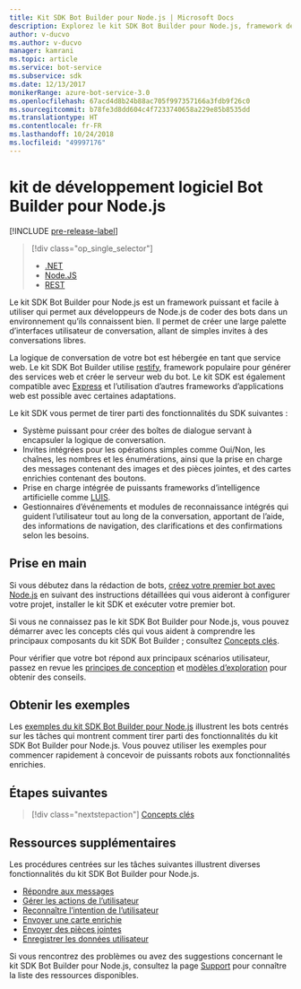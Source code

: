 ```yaml
---
title: Kit SDK Bot Builder pour Node.js | Microsoft Docs
description: Explorez le kit SDK Bot Builder pour Node.js, framework de génération de bots puissant et facile à utiliser.
author: v-ducvo
ms.author: v-ducvo
manager: kamrani
ms.topic: article
ms.service: bot-service
ms.subservice: sdk
ms.date: 12/13/2017
monikerRange: azure-bot-service-3.0
ms.openlocfilehash: 67acd4d8b24b88ac705f997357166a3fdb9f26c0
ms.sourcegitcommit: b78fe3d8dd604c4f7233740658a229e85b8535dd
ms.translationtype: HT
ms.contentlocale: fr-FR
ms.lasthandoff: 10/24/2018
ms.locfileid: "49997176"
---
```

# <a name="bot-builder-sdk-for-nodejs"></a>kit de développement logiciel Bot Builder pour Node.js

[!INCLUDE [pre-release-label](../includes/pre-release-label-v3.md)]

> [!div class="op_single_selector"]
> - [.NET](../dotnet/bot-builder-dotnet-overview.md)
> - [Node.JS](../nodejs/bot-builder-nodejs-overview.md)
> - [REST](../rest-api/bot-framework-rest-overview.md)

Le kit SDK Bot Builder pour Node.js est un framework puissant et facile à utiliser qui permet aux développeurs de Node.js de coder des bots dans un environnement qu’ils connaissent bien.
Il permet de créer une large palette d’interfaces utilisateur de conversation, allant de simples invites à des conversations libres.

La logique de conversation de votre bot est hébergée en tant que service web. Le kit SDK Bot Builder utilise <a href="http://restify.com">restify</a>, framework populaire pour générer des services web et créer le serveur web du bot. Le kit SDK est également compatible avec <a href="http://expressjs.com/">Express</a> et l’utilisation d’autres frameworks d’applications web est possible avec certaines adaptations. 

Le kit SDK vous permet de tirer parti des fonctionnalités du SDK suivantes : 

- Système puissant pour créer des boîtes de dialogue servant à encapsuler la logique de conversation.
- Invites intégrées pour les opérations simples comme Oui/Non, les chaînes, les nombres et les énumérations, ainsi que la prise en charge des messages contenant des images et des pièces jointes, et des cartes enrichies contenant des boutons.
- Prise en charge intégrée de puissants frameworks d’intelligence artificielle comme <a href="http://luis.ai" target="_blank">LUIS</a>.
- Gestionnaires d’événements et modules de reconnaissance intégrés qui guident l’utilisateur tout au long de la conversation, apportant de l’aide, des informations de navigation, des clarifications et des confirmations selon les besoins.

## <a name="get-started"></a>Prise en main

Si vous débutez dans la rédaction de bots, [créez votre premier bot avec Node.js](bot-builder-nodejs-quickstart.md) en suivant des instructions détaillées qui vous aideront à configurer votre projet, installer le kit SDK et exécuter votre premier bot. 

Si vous ne connaissez pas le kit SDK Bot Builder pour Node.js, vous pouvez démarrer avec les concepts clés qui vous aident à comprendre les principaux composants du kit SDK Bot Builder ; consultez [Concepts clés](bot-builder-nodejs-concepts.md).

Pour vérifier que votre bot répond aux principaux scénarios utilisateur, passez en revue les [principes de conception](../bot-service-design-principles.md) et [modèles d’exploration](../bot-service-design-pattern-task-automation.md) pour obtenir des conseils.

## <a name="get-samples"></a>Obtenir les exemples

Les [exemples du kit SDK Bot Builder pour Node.js](bot-builder-nodejs-samples.md) illustrent les bots centrés sur les tâches qui montrent comment tirer parti des fonctionnalités du kit SDK Bot Builder pour Node.js. Vous pouvez utiliser les exemples pour commencer rapidement à concevoir de puissants robots aux fonctionnalités enrichies.

## <a name="next-steps"></a>Étapes suivantes
> [!div class="nextstepaction"]
> [Concepts clés](bot-builder-nodejs-concepts.md)

## <a name="additional-resources"></a>Ressources supplémentaires

Les procédures centrées sur les tâches suivantes illustrent diverses fonctionnalités du kit SDK Bot Builder pour Node.js.

* [Répondre aux messages](bot-builder-nodejs-use-default-message-handler.md)
* [Gérer les actions de l’utilisateur](bot-builder-nodejs-dialog-actions.md)
* [Reconnaître l’intention de l’utilisateur](bot-builder-nodejs-recognize-intent-messages.md)
* [Envoyer une carte enrichie](bot-builder-nodejs-send-rich-cards.md)
* [Envoyer des pièces jointes](bot-builder-nodejs-send-receive-attachments.md)
* [Enregistrer les données utilisateur](bot-builder-nodejs-save-user-data.md)


Si vous rencontrez des problèmes ou avez des suggestions concernant le kit SDK Bot Builder pour Node.js, consultez la page [Support](../bot-service-resources-links-help.md) pour connaître la liste des ressources disponibles. 


[DesignGuide]: ../bot-service-design-principles.md 
[DesignPatterns]: ../bot-service-design-pattern-task-automation.md 
[HowTo]: bot-builder-nodejs-use-default-message-handler.md 
